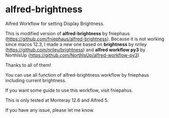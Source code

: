 # alfred-brightness

Alfred Workflow for setting Display Brightness.

This is modified version of **alfred-brightness** by fniephaus (https://github.com/fniephaus/alfred-brightness). Because it is not working since macos 12.3, I made a new one based on **brightness** by nriley (https://github.com/nriley/brightness) and **alfred workflow py3** by NorthIsUp (https://github.com/NorthIsUp/alfred-workflow-py3)

Thanks to all of them!

You can use all function of alfred-brightness workflow by fniephaus including current brightness.

If you want some guide to use this workflow, visit fniepahus.

This is only tested at Monteray 12.6 and Alfred 5.

If you have any issue, please let me know.
